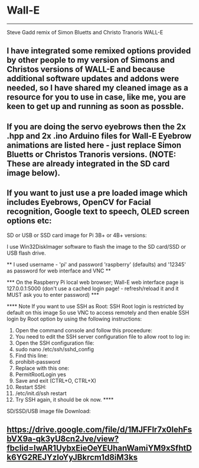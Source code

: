 # Wall-E
--------
Steve Gadd remix of Simon Bluetts and Christo Tranoris WALL-E 

I have integrated some remixed options provided by other people to my version of Simons and Christos versions of WALL-E and because additional software updates and addons were needed, so I have shared my cleaned image as a resource for you to use in case, like me, you are keen to get up and running as soon as possble. 
-------------------------------------------------------------
If you are doing the servo eyebrows then the 2x .hpp and 2x .ino Arduino files for Wall-E Eyebrow animations are listed here - just replace Simon Bluetts or Christos Tranoris versions. (NOTE: These are already integrated in the SD card image below).
------------------------------------------------------------------------------------------------------------------------------------------
If you want to just use a pre loaded image which includes Eyebrows, OpenCV for Facial recognition, Google text to speech, OLED screen options etc:
------------------------------------------------------------------------------------------------------------------------------------------
SD or USB or SSD card image for Pi 3B+ or 4B+ versions:

I use Win32DiskImager software to flash the image to the SD card/SSD or USB flash drive.

** I used username - 'pi' and password 'raspberry' (defaults) and '12345' as password for web interface and VNC **

*** On the Raspberry Pi local web browser; Wall-E web interface page is 127.0.0.1:5000 (don't use a cached login page! - refresh/reload it and it MUST ask you to enter password) ***

**** Note If you want to use SSH as Root: SSH Root login is restricted by default on this image
So use VNC to access remotely and then enable SSH login by Root option by using the following instructions: 

1. Open the command console and follow this proceedure:
2. You need to edit the SSH server configuration file to allow root to log in:
3. Open the SSH configuration file:
4. sudo nano /etc/ssh/sshd_config
5. Find this line:
6. prohibit-password
7. Replace with this one:
8. PermitRootLogin yes
9. Save and exit (CTRL+O, CTRL+X)
10. Restart SSH:
11. /etc/init.d/ssh restart
12. Try SSH again, it should be ok now. ****

SD/SSD/USB image file Download:


https://drive.google.com/file/d/1MJFFlr7x0lehFsbVX9a-qk3yU8cn2Jve/view?fbclid=IwAR1UybxEieOeYEUhanWamiYM9xSfhtDk6YG2REJYzIoYyJBkrcm1d8iM3ks
-------------------------------------------------------------------------------------------------------------------------------------------
